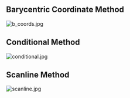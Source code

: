 ## Barycentric Coordinate Method
![b_coords.jpg](https://github.com/Bruhout/fill-triangle/assets/147948392/80d94cef-1db7-4123-be45-d8814c55dcf6)


## Conditional Method
![conditional.jpg](https://github.com/Bruhout/fill-triangle/assets/147948392/1740295f-a439-4c2e-9430-5709360456cf)

## Scanline Method
![scanline.jpg](https://github.com/Bruhout/fill-triangle/assets/147948392/32b9d105-f1f2-48a3-aefe-e18ef5b619c9)
